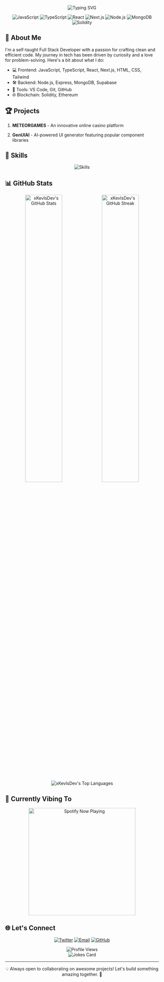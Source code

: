<div align="center">
  <img src="https://readme-typing-svg.herokuapp.com?font=Fira+Code&size=30&duration=3000&pause=1000&color=00C2FF&center=true&vCenter=true&width=435&lines=Hey+there!+%F0%9F%91%8B;I'm+Kevin;Full+Stack+Developer+%F0%9F%9A%80" alt="Typing SVG" />
</div>

<p align="center">
  <img src="https://img.shields.io/badge/JavaScript-F7DF1E?style=for-the-badge&logo=javascript&logoColor=black" alt="JavaScript" />
  <img src="https://img.shields.io/badge/TypeScript-007ACC?style=for-the-badge&logo=typescript&logoColor=white" alt="TypeScript" />
  <img src="https://img.shields.io/badge/React-20232A?style=for-the-badge&logo=react&logoColor=61DAFB" alt="React" />
  <img src="https://img.shields.io/badge/Next.js-000000?style=for-the-badge&logo=next.js&logoColor=white" alt="Next.js" />
  <img src="https://img.shields.io/badge/Node.js-43853D?style=for-the-badge&logo=node.js&logoColor=white" alt="Node.js" />
  <img src="https://img.shields.io/badge/MongoDB-4EA94B?style=for-the-badge&logo=mongodb&logoColor=white" alt="MongoDB" />
  <img src="https://img.shields.io/badge/Solidity-363636?style=for-the-badge&logo=solidity&logoColor=white" alt="Solidity" />
</p>

## 🚀 About Me

I'm a self-taught Full Stack Developer with a passion for crafting clean and efficient code. My journey in tech has been driven by curiosity and a love for problem-solving. Here's a bit about what I do:

- 💻 Frontend: JavaScript, TypeScript, React, Next.js, HTML, CSS, Tailwind
- 🛠️ Backend: Node.js, Express, MongoDB, Supabase
- 🔧 Tools: VS Code, Git, GitHub
- 🌐 Blockchain: Solidity, Ethereum

## 🏆 Projects

1. **METEORGAMES** - An innovative online casino platform

2. **GenUIAI** - AI-powered UI generator featuring popular component libraries

## 🌟 Skills

<p align="center">
  <img src="https://skillicons.dev/icons?i=js,ts,react,nextjs,nodejs,express,mongodb,tailwind,git,vscode,solidity&perline=6" alt="Skills" />
</p>

## 📊 GitHub Stats

<div align="center">
  <img width="49%" src="https://github-readme-stats.vercel.app/api?username=xKevIsDev&show_icons=true&theme=tokyonight" alt="xKevIsDev's GitHub Stats" />
  <img width="49%" src="https://github-readme-streak-stats.herokuapp.com/?user=xKevIsDev&theme=tokyonight" alt="xKevIsDev's GitHub Streak" />
</div>

<div align="center">
  <img src="https://github-readme-stats.vercel.app/api/top-langs/?username=xKevIsDev&layout=compact&theme=tokyonight" alt="xKevIsDev's Top Languages" />
</div>

## 🎵 Currently Vibing To

<div align="center">
  <img src="https://spotify-github-profile.vercel.app/api/view?uid=SpotifyKev&cover_image=true&theme=novatorem" alt="Spotify Now Playing" width="350" />
</div>

## 🌐 Let's Connect

<p align="center">
  <a href="https://twitter.com/KevIsDev"><img src="https://img.shields.io/badge/Twitter-1DA1F2?style=for-the-badge&logo=twitter&logoColor=white" alt="Twitter" /></a>
  <a href="mailto:zennerd404@gmail.com"><img src="https://img.shields.io/badge/Email-D14836?style=for-the-badge&logo=gmail&logoColor=white" alt="Email" /></a>
  <a href="https://github.com/xKevIsDev"><img src="https://img.shields.io/badge/GitHub-100000?style=for-the-badge&logo=github&logoColor=white" alt="GitHub" /></a>
</p>

<div align="center">
  <img src="https://komarev.com/ghpvc/?username=xKevIsDev&color=blueviolet&style=flat-square&label=Profile+Views" alt="Profile Views" />
</div>

<div align="center">
  <img src="https://readme-jokes.vercel.app/api" alt="Jokes Card" />
</div>

---

<p align="center">💡 Always open to collaborating on awesome projects! Let's build something amazing together. 🚀</p>
